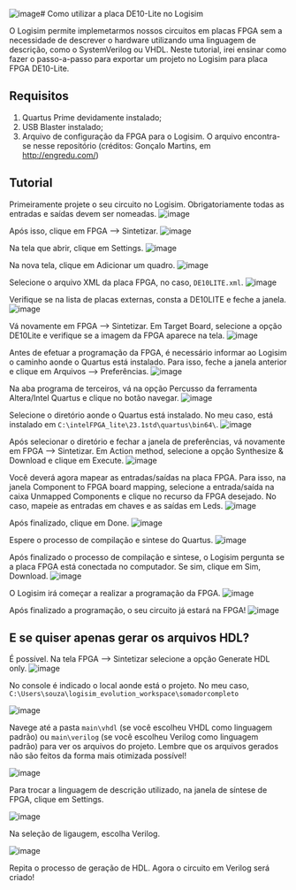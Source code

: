 ![image](https://github.com/pedrothiag/de10-lite-logisim/assets/5923790/dabe070d-38c2-475f-8c06-3e610b458735)# Como utilizar a placa DE10-Lite no Logisim

O Logisim permite implemetarmos nossos circuitos em placas FPGA sem a necessidade de descrever o hardware utilizando uma linguagem de descrição, como o SystemVerilog ou VHDL. Neste tutorial, irei ensinar como fazer o passo-a-passo para exportar um projeto no Logisim para placa FPGA DE10-Lite.

## Requisitos

1. Quartus Prime devidamente instalado;
2. USB Blaster instalado;
3. Arquivo de configuração da FPGA para o Logisim. O arquivo encontra-se nesse repositório (créditos: Gonçalo Martins, em http://engredu.com/)

## Tutorial

Primeiramente projete o seu circuito no Logisim. Obrigatoriamente todas as entradas e saídas devem ser nomeadas.
![image](https://github.com/pedrothiag/de10-lite-logisim/assets/5923790/4ad34e56-9f9d-4190-a109-368f01942337)

Após isso, clique em FPGA --> Sintetizar.
![image](https://github.com/pedrothiag/de10-lite-logisim/assets/5923790/c7addb7e-90af-4207-94ef-50094ba9cea5)

Na tela que abrir, clique em Settings.
![image](https://github.com/pedrothiag/de10-lite-logisim/assets/5923790/d0c48aff-79a1-4e60-ac99-46318800ee7a)

Na nova tela, clique em Adicionar um quadro.
![image](https://github.com/pedrothiag/de10-lite-logisim/assets/5923790/7dd50ccc-f4c1-4689-b851-5f3660bd4629)

Selecione o arquivo XML da placa FPGA, no caso, `DE10LITE.xml`.
![image](https://github.com/pedrothiag/de10-lite-logisim/assets/5923790/1b3cdeae-c3a2-4673-9450-cc4471b4e696)

Verifique se na lista de placas externas, consta a DE10LITE e feche a janela.
![image](https://github.com/pedrothiag/de10-lite-logisim/assets/5923790/6cd1822e-c6b3-4d2d-aaf0-ca3f9a5addfd)

Vá novamente em FPGA --> Sintetizar. Em Target Board, selecione a opção DE10Lite e verifique se a imagem da FPGA aparece na tela.
![image](https://github.com/pedrothiag/de10-lite-logisim/assets/5923790/75b3bd28-8e15-4ce1-b51b-f284392e4b3f)

Antes de efetuar a programação da FPGA, é necessário informar ao Logisim o caminho aonde o Quartus está instalado. Para isso, feche a janela anterior e clique em Arquivos --> Preferências.
![image](https://github.com/pedrothiag/de10-lite-logisim/assets/5923790/6f209e05-7c93-4eac-bd17-f0406f4ee6e3)

Na aba programa de terceiros, vá na opção Percusso da ferramenta Altera/Intel Quartus e clique no botão navegar.
![image](https://github.com/pedrothiag/de10-lite-logisim/assets/5923790/e0d5443f-7440-4f49-9685-413645c2583f)

Selecione o diretório aonde o Quartus está instalado. No meu caso, está instalado em `C:\intelFPGA_lite\23.1std\quartus\bin64\`.
![image](https://github.com/pedrothiag/de10-lite-logisim/assets/5923790/5e697a3d-f609-4976-85d7-8ad09b8aea31)

Após selecionar o diretório e fechar a janela de preferências, vá novamente em FPGA --> Sintetizar. Em Action method, selecione a opção Synthesize & Download e clique em Execute.
![image](https://github.com/pedrothiag/de10-lite-logisim/assets/5923790/916069f3-e4c3-420b-80f7-aaf3da3b89f4)

Você deverá agora mapear as entradas/saídas na placa FPGA. Para isso, na janela Component to FPGA board mapping, selecione a entrada/saída na caixa Unmapped Components e clique no recurso da FPGA desejado. No caso, mapeie as entradas em chaves e as saídas em Leds.
![image](https://github.com/pedrothiag/de10-lite-logisim/assets/5923790/4bf83d1a-5239-4198-9f34-cc7fa6585bd7)

Após finalizado, clique em Done.
![image](https://github.com/pedrothiag/de10-lite-logisim/assets/5923790/8eebcfe8-f776-47a7-b3e6-a83c516c2b6e)

Espere o processo de compilação e sintese do Quartus. 
![image](https://github.com/pedrothiag/de10-lite-logisim/assets/5923790/9e6451eb-4c71-4a06-823e-ce0393415c9c)

Após finalizado o processo de compilação e sintese, o Logisim pergunta se a placa FPGA está conectada no computador. Se sim, clique em Sim, Download.
![image](https://github.com/pedrothiag/de10-lite-logisim/assets/5923790/29817ac6-dd39-4ca0-9aea-bfc64484dcde)

O Logisim irá começar a realizar a programação da FPGA.
![image](https://github.com/pedrothiag/de10-lite-logisim/assets/5923790/02f5962c-b6b9-470f-af64-d8aa289e570f)

Após finalizado a programação, o seu circuito já estará na FPGA!
![image](https://github.com/pedrothiag/de10-lite-logisim/assets/5923790/576b83c0-58c8-4ebb-8d57-785f206faab1)

## E se quiser apenas gerar os arquivos HDL?

É possível. Na tela FPGA --> Sintetizar selecione a opção Generate HDL only. 
![image](https://github.com/pedrothiag/de10-lite-logisim/assets/5923790/9cdd8a9c-5471-4a05-8b5b-bdbc60ae8cc2)

No console é indicado o local aonde está o projeto. No meu caso, `C:\Users\souza\logisim_evolution_workspace\somadorcompleto`

![image](https://github.com/pedrothiag/de10-lite-logisim/assets/5923790/df93ff98-a793-4b15-be56-3aea860bcef1)

Navege até a pasta `main\vhdl` (se você escolheu VHDL como linguagem padrão) ou `main\verilog` (se você escolheu Verilog como linguagem padrão) para ver os arquivos do projeto. Lembre que os arquivos gerados não são feitos da forma mais otimizada possível!

![image](https://github.com/pedrothiag/de10-lite-logisim/assets/5923790/05525ada-d7b6-419a-958d-a53e9b7bfde8)

Para trocar a linguagem de descrição utilizado, na janela de síntese de FPGA, clique em Settings.

![image](https://github.com/pedrothiag/de10-lite-logisim/assets/5923790/66afa84b-4742-486b-8ffb-f8c912482d5f)

Na seleção de ligaugem, escolha Verilog.

![image](https://github.com/pedrothiag/de10-lite-logisim/assets/5923790/35bf98bc-c0e1-4242-afa5-54e5890d0b95)

Repita o processo de geração de HDL. Agora o circuito em Verilog será criado!

